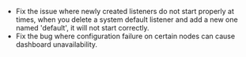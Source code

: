 - Fix the issue where newly created listeners do not start properly at times,
  when you delete a system default listener and add a new one named 'default', it will not start correctly.
- Fix the bug where configuration failure on certain nodes can cause dashboard unavailability.

